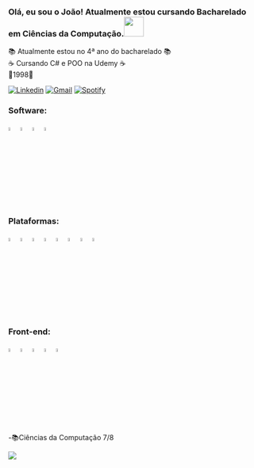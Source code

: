 ### Olá, eu sou o João! Atualmente estou cursando Bacharelado em Ciências da Computação.<img src="https://github.com/gjoioso/gjoioso/blob/main/Hi.gif" width="40px">
📚 Atualmente estou no 4ª ano do bacharelado 📚<br>
☕ Cursando C# e POO na Udemy ☕<br>
👶1998👶<br>

[![Linkedin](https://img.shields.io/badge/-LinkedIn-blue?style=flat-square&logo=Linkedin&logoColor=white&link=https://www.linkedin.com/in/joao-victor-caires/)](https://www.linkedin.com/in/joao-victor-caires/) 
[![Gmail](https://img.shields.io/badge/-Gmail-c14438?style=flat&logo=Gmail&logoColor=white)](mailto:srkayrez@gmail.com)
[![Spotify](https://img.shields.io/badge/-Spotify-1DB954?style=flat&logo=Spotify&logoColor=white)](https://open.spotify.com/user/kayrezgamer)

  <h3>Software:</h3>
<div style="display: inline_block">
  <img src="https://cdn.jsdelivr.net/gh/devicons/devicon/icons/python/python-original.svg" / width="4%">
  <img src="https://cdn.jsdelivr.net/gh/devicons/devicon/icons/java/java-original.svg" / width="4%">      
  <img src="https://cdn.jsdelivr.net/gh/devicons/devicon/icons/csharp/csharp-original.svg" / width="4%">
  <img src="https://cdn.jsdelivr.net/gh/devicons/devicon/icons/azure/azure-original.svg" / width="4%">
          

</div>

<h3>Plataformas:</h3>
<p align="left">
  
 <img src="https://cdn.jsdelivr.net/gh/devicons/devicon/icons/visualstudio/visualstudio-plain.svg" width="4%" />
 <img src="https://cdn.jsdelivr.net/gh/devicons/devicon/icons/vscode/vscode-original.svg" / width="4%">
 <img src="https://cdn.worldvectorlogo.com/logos/eclipse-11.svg" alt="eclipse" width="4%">
 <img src="https://cdn.jsdelivr.net/gh/devicons/devicon/icons/pycharm/pycharm-original.svg" width="4%" />       
 <img src="https://seeklogo.com/images/S/sublime-text-logo-C2736A0B50-seeklogo.com.png"alt="sublime" width="4%">
 <img src="https://seeklogo.com/images/A/adobe-premiere-logo-0B31ECF881-seeklogo.com.png" alt="premier" width="4%">
 <img src="https://seeklogo.com/images/A/adobe-photoshop-logo-7B88D7B5AA-seeklogo.com.png" alt="photoshop" width="4%">
 <img src="https://seeklogo.com/images/S/sketchup-logo-5248E6166E-seeklogo.com.png"alt="sketchup" width="4%">
 
</p>
<h3>Front-end:</h3>
<p align="left">
 <img src="https://cdn.jsdelivr.net/gh/devicons/devicon/icons/angularjs/angularjs-original.svg" width="4%" />
 <img src="https://cdn.jsdelivr.net/gh/devicons/devicon/icons/javascript/javascript-original.svg" width="4%" />
 <img src="https://cdn.jsdelivr.net/gh/devicons/devicon/icons/html5/html5-original.svg" width="4%" />
 <img src="https://cdn.jsdelivr.net/gh/devicons/devicon/icons/css3/css3-original.svg" width="4%" />
 <img src="https://cdn.jsdelivr.net/gh/devicons/devicon/icons/typescript/typescript-original.svg" width="4%" />
          
          
          

-📚Ciências da Computação 7/8


![](https://komarev.com/ghpvc/?username=srkayrez&style=plastic)
